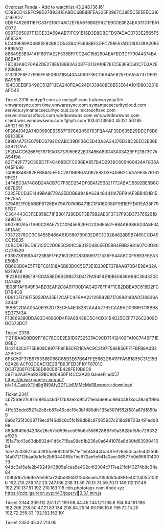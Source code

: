 Overcast Panda - Add to watchlist
43.248.136.161
C589CD42BFC99D27B9341EA9DC6BE8BFEA325F3967C38E5C5EEEEC616414FAD7
0D5F49269118FC83F210014AC2E76A676B0E5621EBC0E8F24EA331D1FEA1C072
0987C95007F13CE33A59AAB71FC91B16D3D8DBCFD97ADAC0733E2565F5AF952A
EC439F89A04692FB2B8DD543641F5668BF3DFC796FA7ADD6DD38A208EF8BFA02
88649E3B341A1F8B11AE2F535BFF0C24C1582604EAFBD3DF79044374BAB6BA17
7BD83A8CF0A92DE278E9188B0A2087F3112A10E781D5E3F9D6DC7D3A2EF2B6DA
313282F6E77E95FF5E0B071BA40A4096736CD6A4AF825F0A555737DF92BA9516
194D0EEBF0496C512F13EA240FDAC24D1339608E8B53E64A101D8032319AFC40

Ticket 2316
metyp9.com
ac.metyp9.com
fuckeveryday.life
vmwaresync.com
time.vmwaresync.com
symantecsecuritycloud.com
service.symantecsecuritycloud.com
microsoftsvc.com
server.microsoftsvc.com
windowswns.com
wns.windowswns.com
client.wns.windowswns.com
fghytr.com
103.61.139.60
45.121.50.185
45.121.50.30
0F26A1042A74D0990E53587F97C63450763FBA4AF39D635E29DDCF6B0091D8EA
589D4A751E079EC6792CCABC39DF36C3D43A3A34376D38D2EEC2E36E32B2C7AA
2F2D4CC6266FE1671FA03737059622E03466A80D43A0342BFF21B73C7AA5419A
827142F772C39BD7F4C468BCFC096EA857B4D2939C606460424AF836A045F696
74096848382FFB86A5FF0C7811B9867AD97F83D3F406B2C5AA9F357E1619FE21
24FABD3A74C6D24ACB7C7F6ED254DF0BA125B321772ABACB692BE5B6C687E651
5235FECD3E1449BA9F78A25DDB89948A638484411A7BF91AF3BB4D1B159F255A
37949E1F0EABBF6726BA79A707A9B471EC1FA160080F9B1EFFD01EA35F795FD7
C3C4443C3FEE858E71FB8017288D9F3B79B2AE0F3F37F93D373765261B299D46
8907907A571A90C28AE72C10945F626FD22A6F587F664A6B86AD3A8F344F1AAE
73372378DD3C5455B466A61D5807B903ED6C1D9284628B9B7480CCD49CC15635
40BCD87BCD851C5C2D6E5C901C59312D480EED58B4EBB2981607C0D80C27B529
F3897381B9A4723B5F1F621632B1D83D889721535F544A6C0F5B83F6EA3E50B3
DB600B0AE5F7BFC81518A6B83D0C5D73E1B230E7378AAB70B4E98A32AB219A18
1F22BE2BBE1BFCDA58ED6B29B573D417FA94F4E10BE0636AB4C364520CDA748E
1B08F1AF849F34BD3EAF2C8A97100D1AC4D78FF4F1C82DBEA9C618D2FCD7B4C8
0D91DFD16175658DA35E12CAFC4F8AA22129B42B7170898148AD516836A3344F
19BBC2DAA05A0E932D72ECFA4E08282AA4A27BECAABAD03B8FC18BB85D37743A
F13869390DDA83D40960D4F8A6B438C5C4CD31B4D25DEF7726C2809DDC573DC7


Ticket 2338
112118AAD0DB9FF6C78DCE2E81D9732537AC9CD71412409FA10C7446F71ED8EC
D42143C0F75E808C897FF9FBE0FD1FAAC9C3197F598B56F71FBFB8A2B242BDE2
6F5C50F37B6753366066C65B3E67B64FFE5662D8411FFA581835C31E15B62A28
ACF02C0AE13E2BFB93FED3F101F8701C
DCB72B8FC5E58D88CE8FE428FE10B8C9
297163A3FA692E9BC900450F14CC2A28
GameFind057
https://drive.google.com/uc?id=1rLCadcXTjhj8g1N9Afy2DTLIvEMMcMxR&export=download


Ticket 2341
4b7561e27c87a1895446d7f2b83e2d9fcf71e6d6e8bc99d44818dc39a6ff99d5
4ffc33bdc8527a2e8cb87e49cdc16c3b1480dfc135e507d552f581a67d1850a9
8a6c735f3608719ec9f46d9c6c5fc196db8c97065957c218b98733a491edd899
883d849b94238c26c57c0595ccb95b8c356628887b9a3628bf56e726332af925
151a71c43e63db802d41d5d715aa98eb1b236e0a6441076a8d30fd93990416b4
1de72c03927bcd2810ce98205ff871ef1ebf4344fba187e126e50caa1e43250b
14a072113baa0a1e1e2b6044068c7bc972ae5e541a0aec06577b0d6663140079
04dc3a16e1e2b4924943805a1cea5e402c4f2304c717ea21fdf43274b8c34a84
f09b51b759dfe7de06fa724bd89592f5b8eae57053d5fb4891e40f24055103fb
192.210.239.172
23.247.136.238
31.59.70.13
31.59.70.11
149.112.117.49
192.210.137.81
192.210.183.118
cdn.phototagx.com
ifode.xyz
https://cdn.lgaircon.xyz:443/jquery3.3.1.min.js


Ticket 2344
209.112.251.121
199.96.44.46
144.121.198.6
164.64.161.198
192.206.235.50
47.21.83.134
208.84.25.14
65.196.16.6
198.72.15.20
192.72.255.33
192.182.152.101


Ticket 2350
45.32.213.95

















